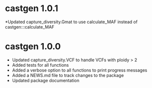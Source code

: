 # castgen 1.0.1

*Updated capture_diversity.Gmat to use calculate_MAF instead of castgen:::calculate_MAF

# castgen 1.0.0

* Updated capture_diversity.VCF to handle VCFs with ploidy > 2
* Added tests for all functions
* Added a verbose option to all functions to print progress messages
* Added a NEWS.md file to track changes to the package
* Updated package documentation
